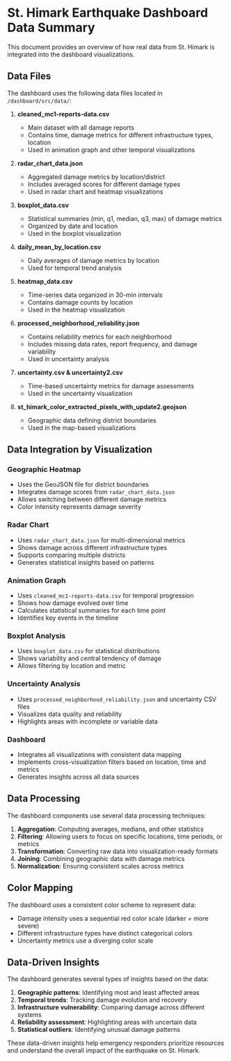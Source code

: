 # St. Himark Earthquake Dashboard Data Summary

This document provides an overview of how real data from St. Himark is integrated into the dashboard visualizations.

## Data Files

The dashboard uses the following data files located in `/dashboard/src/data/`:

1. **cleaned_mc1-reports-data.csv**
   - Main dataset with all damage reports
   - Contains time, damage metrics for different infrastructure types, location
   - Used in animation graph and other temporal visualizations

2. **radar_chart_data.json**
   - Aggregated damage metrics by location/district
   - Includes averaged scores for different damage types
   - Used in radar chart and heatmap visualizations

3. **boxplot_data.csv**
   - Statistical summaries (min, q1, median, q3, max) of damage metrics
   - Organized by date and location
   - Used in the boxplot visualization

4. **daily_mean_by_location.csv**
   - Daily averages of damage metrics by location
   - Used for temporal trend analysis

5. **heatmap_data.csv**
   - Time-series data organized in 30-min intervals
   - Contains damage counts by location
   - Used in the heatmap visualization

6. **processed_neighborhood_reliability.json**
   - Contains reliability metrics for each neighborhood
   - Includes missing data rates, report frequency, and damage variability
   - Used in uncertainty analysis

7. **uncertainty.csv & uncertainty2.csv**
   - Time-based uncertainty metrics for damage assessments
   - Used in the uncertainty visualization

8. **st_himark_color_extracted_pixels_with_update2.geojson**
   - Geographic data defining district boundaries
   - Used in the map-based visualizations

## Data Integration by Visualization

### Geographic Heatmap
- Uses the GeoJSON file for district boundaries
- Integrates damage scores from `radar_chart_data.json`
- Allows switching between different damage metrics
- Color intensity represents damage severity

### Radar Chart
- Uses `radar_chart_data.json` for multi-dimensional metrics
- Shows damage across different infrastructure types
- Supports comparing multiple districts
- Generates statistical insights based on patterns

### Animation Graph
- Uses `cleaned_mc1-reports-data.csv` for temporal progression
- Shows how damage evolved over time
- Calculates statistical summaries for each time point
- Identifies key events in the timeline

### Boxplot Analysis
- Uses `boxplot_data.csv` for statistical distributions
- Shows variability and central tendency of damage
- Allows filtering by location and metric

### Uncertainty Analysis
- Uses `processed_neighborhood_reliability.json` and uncertainty CSV files
- Visualizes data quality and reliability
- Highlights areas with incomplete or variable data

### Dashboard
- Integrates all visualizations with consistent data mapping
- Implements cross-visualization filters based on location, time and metrics
- Generates insights across all data sources

## Data Processing

The dashboard components use several data processing techniques:

1. **Aggregation**: Computing averages, medians, and other statistics
2. **Filtering**: Allowing users to focus on specific locations, time periods, or metrics
3. **Transformation**: Converting raw data into visualization-ready formats
4. **Joining**: Combining geographic data with damage metrics
5. **Normalization**: Ensuring consistent scales across metrics

## Color Mapping

The dashboard uses a consistent color scheme to represent data:

- Damage intensity uses a sequential red color scale (darker = more severe)
- Different infrastructure types have distinct categorical colors
- Uncertainty metrics use a diverging color scale

## Data-Driven Insights

The dashboard generates several types of insights based on the data:

1. **Geographic patterns**: Identifying most and least affected areas
2. **Temporal trends**: Tracking damage evolution and recovery
3. **Infrastructure vulnerability**: Comparing damage across different systems
4. **Reliability assessment**: Highlighting areas with uncertain data
5. **Statistical outliers**: Identifying unusual damage patterns

These data-driven insights help emergency responders prioritize resources and understand the overall impact of the earthquake on St. Himark.
